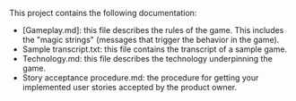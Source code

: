 This project contains the following documentation:

 * [Gameplay.md]: this file describes the rules of the game. This includes the "magic strings" (messages that trigger the behavior in the game).
 * Sample transcript.txt: this file contains the transcript of a sample game.
 * Technology.md: this file describes the technology underpinning the game.
 * Story acceptance procedure.md: the procedure for getting your implemented user stories accepted by the product owner.
 
